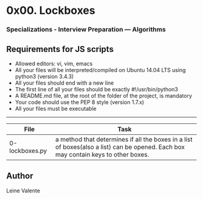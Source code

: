 # 0x00. Lockboxes

### Specializations - Interview Preparation ― Algorithms 

## Requirements for JS scripts

 * Allowed editors: vi, vim, emacs
 * All your files will be interpreted/compiled on Ubuntu 14.04 LTS using python3 (version 3.4.3)
 * All your files should end with a new line
 * The first line of all your files should be exactly #!/usr/bin/python3
 * A README.md file, at the root of the folder of the project, is mandatory
 * Your code should use the PEP 8 style (version 1.7.x)
 * All your files must be executable

---
File|Task
---|---
0-lockboxes.py | a method that determines if all the boxes in a list of boxes(also a list) can be opened. Each box may contain keys to other boxes.

## Author
Leine Valente